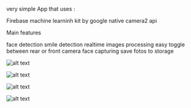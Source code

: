 very simple App that uses :


Firebase
machine learninh kit by google 
native camera2 api 



Main features 

face detection 
smile detection 
realtime images processing 
easy toggle between rear or front camera 
face capturing 
save fotos to storage 






![alt text](https://imgur.com/nPbnvdw.png)

![alt text](https://imgur.com/QLthkjB.png)


![alt text](https://imgur.com/79k1iMd.png)







![alt text](https://imgur.com/8vlCfMZ.png)
